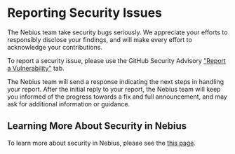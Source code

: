 # Reporting Security Issues

The Nebius team take security bugs seriously. We appreciate your efforts to responsibly disclose your findings, and will make every effort to acknowledge your contributions.

To report a security issue, please use the GitHub Security Advisory ["Report a Vulnerability"](https://github.com/nebius/nebius-observability-agent-updater/security/advisories/new) tab.

The Nebius team will send a response indicating the next steps in handling your report. After the initial reply to your report, the Nebius team will keep you informed of the progress towards a fix and full announcement, and may ask for additional information or guidance.

## Learning More About Security in Nebius

To learn more about security in Nebius, please see the [this page](https://nebius.ai/docs/security).